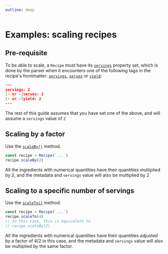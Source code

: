 ```yaml
---
outline: deep
---
```


# Examples: scaling recipes

## Pre-requisite

To be able to scale, a `Recipe` must have its [`servings`](/api/classes/Recipe.html#servings) property set, which is done by the parser when it encounters
one of the following tags in the recipe's frontmatter: [`servings`](/api/interfaces/Metadata.html#servings), [`serves`](/api/interfaces/Metadata.html#serves) or [`yield`](/api/interfaces/Metadata.html#yield):

```json
---
servings: 2
[- or -]serves: 2
[- or -]yield: 2
---
```

The rest of this guide assumes that you have set one of the above, and will assume a `servings` value of `2`

## Scaling by a factor

Use the [`scaleBy()`](/api/classes/Recipe.html#scaleby) method.

```typescript
const recipe = Recipe(`...`)
recipe.scaleBy(2)
```

All the ingredients with numerical quantities have their quantities multiplied by 2, and the metadata and `servings` value will also be multiplied by 2

## Scaling to a specific number of servings

Use the [`scaleTo()`](/api/classes/Recipe.html#scaleto) method.

```typescript
const recipe = Recipe(`...`)
recipe.scaleTo(4)
// In this case, this is equivalent to 
// recipe.scaleBy(2)
```

All the ingredients with numerical quantities have their quantities adjusted by a factor of 4/2 in this case, and the metadata and `servings` value will also be multiplied by the same factor.
